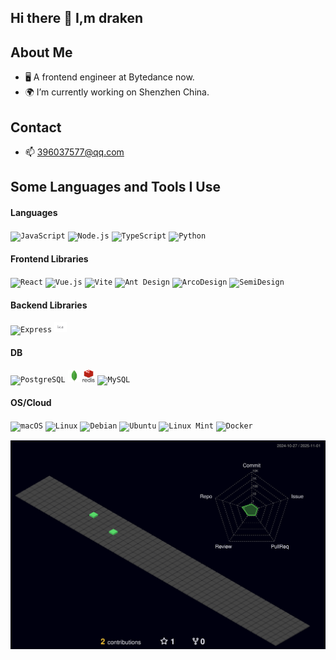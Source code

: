 ## Hi there 👋 I,m draken

## About Me

- 🖥 A frontend engineer at Bytedance now.
- 🌍 I’m currently working on Shenzhen China.

## Contact

- 📫 [396037577@qq.com](mailto:396037577@qq.com)

## Some Languages and Tools I Use

#### Languages

<code><img width="20" src="https://user-images.githubusercontent.com/25181517/117447155-6a868a00-af3d-11eb-9cfe-245df15c9f3f.png" alt="JavaScript" title="JavaScript"/></code>
<code><img width="20" src="https://user-images.githubusercontent.com/25181517/183568594-85e280a7-0d7e-4d1a-9028-c8c2209e073c.png" alt="Node.js" title="Node.js"/></code>
<code><img width="20" src="https://user-images.githubusercontent.com/25181517/183890598-19a0ac2d-e88a-4005-a8df-1ee36782fde1.png" alt="TypeScript" title="TypeScript"/></code>
<code><img width="20" src="https://user-images.githubusercontent.com/25181517/183423507-c056a6f9-1ba8-4312-a350-19bcbc5a8697.png" alt="Python" title="Python"/></code>

#### Frontend Libraries

<code><img width="20" src="https://user-images.githubusercontent.com/25181517/183897015-94a058a6-b86e-4e42-a37f-bf92061753e5.png" alt="React" title="React"/></code>
<code><img width="20" src="https://user-images.githubusercontent.com/25181517/117448124-a2da9800-af3e-11eb-85d2-bd1b69b65603.png" alt="Vue.js" title="Vue.js"/></code>
<code><img width="20" src="https://github.com/marwin1991/profile-technology-icons/assets/62091613/b40892ef-efb8-4b0e-a6b5-d1cfc2f3fc35" alt="Vite" title="Vite"/></code>
<code><img width="20" src="https://user-images.githubusercontent.com/25181517/190887795-99cb0921-e57f-430b-a111-e165deedaa36.png" alt="Ant Design" title="Ant Design"/></code>
<code><img width="20" src="https://avatars.githubusercontent.com/u/64576149?s=200&v=4" alt="ArcoDesign" title="ArcoDesign"/></code>
<code><img width="20" src="https://camo.githubusercontent.com/86070f58bc00bb17c8a4b5310fe7b68c7153ce61c39f49f0937ebf56bb304aa4/68747470733a2f2f6c66312d63646e2d746f732e6279746573636d2e636f6d2f6f626a2f747466652f6965732f73656d692f53656d694c6f676f2f4c6f676f5f313537363132323836353932362e706e67" alt="SemiDesign" title="SemiDesign"/></code>

#### Backend Libraries

<code><img width="20" src="https://user-images.githubusercontent.com/25181517/183859966-a3462d8d-1bc7-4880-b353-e2cbed900ed6.png" alt="Express" title="Express"/></code>
<code><img width="20" src="https://raw.githubusercontent.com/koajs/koa/master/docs/logo.png" alt="Koa.js" title="Koa.js"/></code>

#### DB

<code><img width="20" src="https://user-images.githubusercontent.com/25181517/117208740-bfb78400-adf5-11eb-97bb-09072b6bedfc.png" alt="PostgreSQL" title="PostgreSQL" /></code>
<code><img src="https://raw.githubusercontent.com/devicons/devicon/master/icons/mongodb/mongodb-original.svg" alt="mongodb" width="20" alt="mongo" /></code>
<code><img src="https://raw.githubusercontent.com/devicons/devicon/master/icons/redis/redis-original-wordmark.svg" alt="redis" width="20" alt="redis" /></code>
<code><img width="20" src="https://user-images.githubusercontent.com/25181517/183896128-ec99105a-ec1a-4d85-b08b-1aa1620b2046.png" alt="MySQL" title="MySQL"/></code>

#### OS/Cloud

<code><img width="20" src="https://user-images.githubusercontent.com/25181517/186884152-ae609cca-8cf1-4175-8d60-1ce1fa078ca2.png" alt="macOS" title="macOS"/></code>
<code><img width="20" src="https://github.com/marwin1991/profile-technology-icons/assets/76662862/2481dc48-be6b-4ebb-9e8c-3b957efe69fa" alt="Linux" title="Linux"/></code>
<code><img width="20" src="https://avatars.githubusercontent.com/u/1854028?s=200&v=4" alt="Debian" title="Debian"/></code>
<code><img width="20" src="https://user-images.githubusercontent.com/25181517/186884153-99edc188-e4aa-4c84-91b0-e2df260ebc33.png" alt="Ubuntu" title="Ubuntu"/></code>
<code><img width="20" src="https://user-images.githubusercontent.com/25181517/186884159-4b5e122b-95de-4a32-b10b-7f6fdffa4c5a.png" alt="Linux Mint" title="Linux Mint"/></code>
<code><img width="20" src="https://user-images.githubusercontent.com/25181517/117207330-263ba280-adf4-11eb-9b97-0ac5b40bc3be.png" alt="Docker" title="Docker"/></code>

![Personal 3D Metrics](./profile-3d-contrib/profile-night-green.svg)
